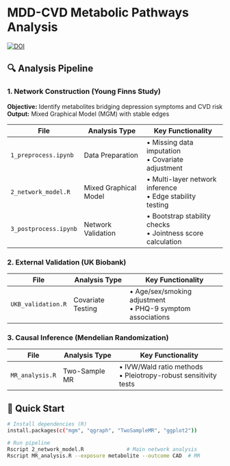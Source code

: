 # MDD-CVD Metabolic Pathways Analysis

[![DOI](https://img.shields.io/badge/DOI-10.1016%2Fj.bpsgos.2025.100528-blue)](https://doi.org/10.1093/ehjopen/oeaf038)

## 🔍 Analysis Pipeline

### 1. Network Construction (Young Finns Study)
**Objective:** Identify metabolites bridging depression symptoms and CVD risk  
**Output:** Mixed Graphical Model (MGM) with stable edges

| File | Analysis Type | Key Functionality |
|------|--------------|------------------|
| `1_preprocess.ipynb` | Data Preparation | • Missing data imputation<br>• Covariate adjustment |
| `2_network_model.R` | Mixed Graphical Model | • Multi-layer network inference<br>• Edge stability testing |
| `3_postprocess.ipynb` | Network Validation | • Bootstrap stability checks<br>• Jointness score calculation |

### 2. External Validation (UK Biobank)

| File | Analysis Type | Key Functionality |
|------|--------------|------------------|
| `UKB_validation.R` | Covariate Testing | • Age/sex/smoking adjustment<br>• PHQ-9 symptom associations |

### 3. Causal Inference (Mendelian Randomization)

| File | Analysis Type | Key Functionality |
|------|--------------|------------------|
| `MR_analysis.R` | Two-Sample MR | • IVW/Wald ratio methods<br>• Pleiotropy-robust sensitivity tests |

## 🚀 Quick Start

```bash
# Install dependencies (R)
install.packages(c("mgm", "qgraph", "TwoSampleMR", "ggplot2"))

# Run pipeline
Rscript 2_network_model.R              # Main network analysis
Rscript MR_analysis.R --exposure metabolite --outcome CAD  # MR
